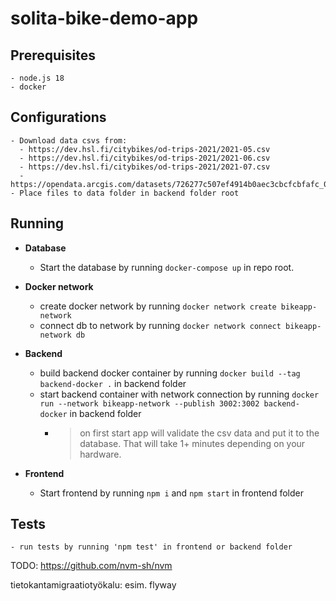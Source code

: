 # solita-bike-demo-app

## Prerequisites
    - node.js 18
    - docker

## Configurations
    - Download data csvs from:
      - https://dev.hsl.fi/citybikes/od-trips-2021/2021-05.csv
      - https://dev.hsl.fi/citybikes/od-trips-2021/2021-06.csv
      - https://dev.hsl.fi/citybikes/od-trips-2021/2021-07.csv
      - https://opendata.arcgis.com/datasets/726277c507ef4914b0aec3cbcfcbfafc_0.csv
    - Place files to data folder in backend folder root

## Running
  - **Database**
    - Start the database by running `docker-compose up` in repo root.
  
  - **Docker network**
    - create docker network by running `docker network create bikeapp-network`
    - connect db to network by running `docker network connect bikeapp-network db`

  - **Backend**
    - build backend docker container by running `docker build --tag backend-docker .` in backend folder
    - start backend container with network connection by running `docker run --network bikeapp-network --publish 3002:3002 backend-docker` in backend folder
        - > on first start app will validate the csv data and put it to the database. That will take 1+ minutes depending on your hardware.

  - **Frontend**
    - Start frontend by running `npm i` and `npm start` in frontend folder

## Tests
    - run tests by running 'npm test' in frontend or backend folder

TODO:
https://github.com/nvm-sh/nvm

tietokantamigraatiotyökalu: esim. flyway
